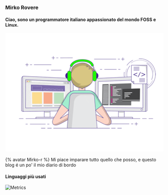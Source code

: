 ### Mirko Rovere
#### Ciao, sono un programmatore italiano appassionato del mondo FOSS e Linux.

![gif](https://github.com/M0-san/M0-san/blob/master/coding.gif?raw=true)

{% avatar Mirko-r %} Mi piace imparare tutto quello che posso, e questo blog é un po' il mio diario di bordo

#### Linguaggi più usati

![Metrics](https://metrics.lecoq.io/Mirko-r?template=classic&base.header=0&base.activity=0&base.community=0&base.repositories=0&base.metadata=0&languages=1&languages.ignored=html%2C%20css%2C%20scss&languages.limit=80&languages.sections=most-used&languages.colors=github&languages.details=bytes-size%2C%20percentage&languages.threshold=0%25&languages.indepth=true&languages.analysis.timeout=15&languages.categories=markup%2C%20programming&languages.recent.categories=markup%2C%20programming&languages.recent.load=300&languages.recent.days=14&config.timezone=Europe%2FRome&config.twemoji=true)
